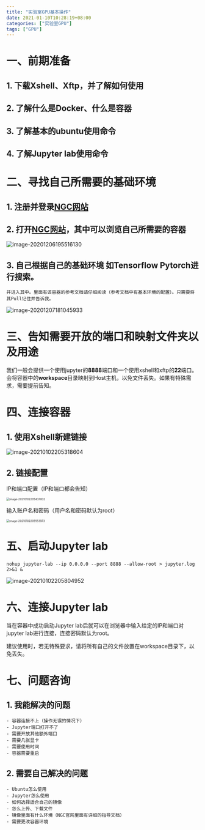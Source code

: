 ```yaml
---
title: "实验室GPU基本操作"
date: 2021-01-10T10:28:19+08:00
categories: ["实验室GPU"]
tags: ["GPU"]
---
```


# 一、前期准备

## 1. 下载Xshell、Xftp，并了解如何使用

## 2. 了解什么是Docker、什么是容器

## 3. 了解基本的ubuntu使用命令

## 4. 了解Jupyter lab使用命令

# 二、寻找自己所需要的基础环境

## 1. 注册并登录[NGC网站](https://ngc.nvidia.com/catalog/containers?orderBy=modifiedDESC&pageNumber=0&query=&quickFilter=containers&filters=)

## 2. 打开[NGC网站](https://ngc.nvidia.com/catalog/containers?orderBy=modifiedDESC&pageNumber=0&query=&quickFilter=containers&filters=)，其中可以浏览自己所需要的容器

![image-20201206195516130](https://raw.githubusercontent.com/wycyz1/blog_image/main/20201206195516.png)

## 3. 自己根据自己的基础环境 如Tensorflow Pytorch进行搜索。

	并进入其中。里面有该容器的参考文档请仔细阅读（参考文档中有基本环境的配置）。只需要将其Pull记住并告诉我。

![image-20201207181045933](https://raw.githubusercontent.com/wycyz1/blog_image/main/20201207181251.png)

# 三、告知需要开放的端口和映射文件夹以及用途

我们一般会提供一个使用jupyter的**8888**端口和一个使用xshell和xftp的**22**端口。会将容器中的**workspace**目录映射到Host主机，以免文件丢失。如果有特殊需求，需要提前告知。

# 四、连接容器

## 1. 使用Xshell新建链接

![image-20210102205318604](https://raw.githubusercontent.com/wycyz1/blog_image/main/20210102205318.png)

## 2. 链接配置

IP和端口配置（IP和端口都会告知）

<img src="https://raw.githubusercontent.com/wycyz1/blog_image/main/20210102205437.png" alt="image-20210102205437002" style="zoom:50%;" />

输入账户名和密码（用户名和密码默认为root）

<img src="https://raw.githubusercontent.com/wycyz1/blog_image/main/20210102205554.png" alt="image-20210102205553973" style="zoom:50%;" />


# 五、启动Jupyter lab

​	``` nohup jupyter-lab --ip 0.0.0.0 --port 8888 --allow-root > jupyter.log 2>&1 &  ```



![image-20210102205804952](https://raw.githubusercontent.com/wycyz1/blog_image/main/20210102210010.png)

# 六、连接Jupyter lab

当在容器中成功启动Jupyter lab后就可以在浏览器中输入给定的IP和端口对jupyter lab进行连接，连接密码默认为root。

建议使用时，若无特殊要求，请将所有自己的文件放置在workspace目录下，以免丢失。

# 七、问题咨询

## 1. 我能解决的问题

	- 容器连接不上（操作无误的情况下）
	- Jupyter端口打开不了
	- 需要开放其他额外端口
	- 需要几张显卡
	- 需要使用时间
	- 容器需要重启

## 2. 需要自己解决的问题

	- Ubuntu怎么使用
	- Jupyter怎么使用
	- 如何选择适合自己的镜像
	- 怎么上传、下载文件
	- 镜像里面有什么环境（NGC官网里面有详细的指导文档）
	- 需要更改容器环境

	